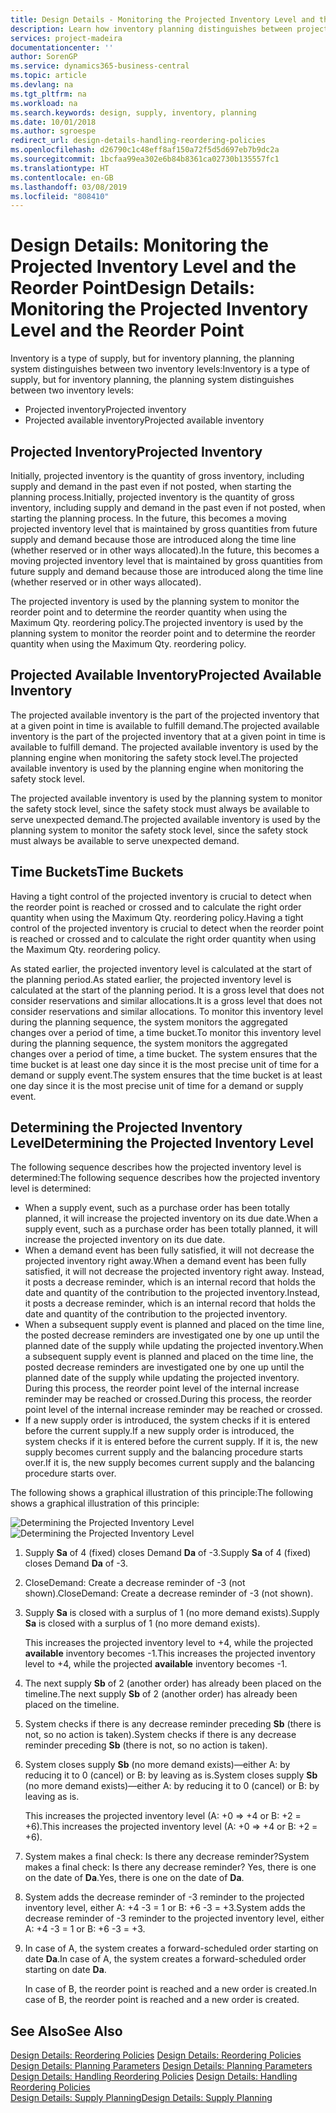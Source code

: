 ```yaml
---
title: Design Details - Monitoring the Projected Inventory Level and the Reorder Point | Microsoft Docs
description: Learn how inventory planning distinguishes between projected inventory and projected available inventory levels.
services: project-madeira
documentationcenter: ''
author: SorenGP
ms.service: dynamics365-business-central
ms.topic: article
ms.devlang: na
ms.tgt_pltfrm: na
ms.workload: na
ms.search.keywords: design, supply, inventory, planning
ms.date: 10/01/2018
ms.author: sgroespe
redirect_url: design-details-handling-reordering-policies
ms.openlocfilehash: d26790c1c48eff8af150a72f5d5d697eb7b9dc2a
ms.sourcegitcommit: 1bcfaa99ea302e6b84b8361ca02730b135557fc1
ms.translationtype: HT
ms.contentlocale: en-GB
ms.lasthandoff: 03/08/2019
ms.locfileid: "808410"
---
```

# <a name="design-details-monitoring-the-projected-inventory-level-and-the-reorder-point"></a><span data-ttu-id="cbb0b-103">Design Details: Monitoring the Projected Inventory Level and the Reorder Point</span><span class="sxs-lookup"><span data-stu-id="cbb0b-103">Design Details: Monitoring the Projected Inventory Level and the Reorder Point</span></span>
<span data-ttu-id="cbb0b-104">Inventory is a type of supply, but for inventory planning, the planning system distinguishes between two inventory levels:</span><span class="sxs-lookup"><span data-stu-id="cbb0b-104">Inventory is a type of supply, but for inventory planning, the planning system distinguishes between two inventory levels:</span></span>  

* <span data-ttu-id="cbb0b-105">Projected inventory</span><span class="sxs-lookup"><span data-stu-id="cbb0b-105">Projected inventory</span></span>  
* <span data-ttu-id="cbb0b-106">Projected available inventory</span><span class="sxs-lookup"><span data-stu-id="cbb0b-106">Projected available inventory</span></span>  

## <a name="projected-inventory"></a><span data-ttu-id="cbb0b-107">Projected Inventory</span><span class="sxs-lookup"><span data-stu-id="cbb0b-107">Projected Inventory</span></span>  
<span data-ttu-id="cbb0b-108">Initially, projected inventory is the quantity of gross inventory, including supply and demand in the past even if not posted, when starting the planning process.</span><span class="sxs-lookup"><span data-stu-id="cbb0b-108">Initially, projected inventory is the quantity of gross inventory, including supply and demand in the past even if not posted, when starting the planning process.</span></span> <span data-ttu-id="cbb0b-109">In the future, this becomes a moving projected inventory level that is maintained by gross quantities from future supply and demand because those are introduced along the time line (whether reserved or in other ways allocated).</span><span class="sxs-lookup"><span data-stu-id="cbb0b-109">In the future, this becomes a moving projected inventory level that is maintained by gross quantities from future supply and demand because those are introduced along the time line (whether reserved or in other ways allocated).</span></span>  

<span data-ttu-id="cbb0b-110">The projected inventory is used by the planning system to monitor the reorder point and to determine the reorder quantity when using the Maximum Qty. reordering policy.</span><span class="sxs-lookup"><span data-stu-id="cbb0b-110">The projected inventory is used by the planning system to monitor the reorder point and to determine the reorder quantity when using the Maximum Qty. reordering policy.</span></span>  

## <a name="projected-available-inventory"></a><span data-ttu-id="cbb0b-111">Projected Available Inventory</span><span class="sxs-lookup"><span data-stu-id="cbb0b-111">Projected Available Inventory</span></span>  
<span data-ttu-id="cbb0b-112">The projected available inventory is the part of the projected inventory that at a given point in time is available to fulfill demand.</span><span class="sxs-lookup"><span data-stu-id="cbb0b-112">The projected available inventory is the part of the projected inventory that at a given point in time is available to fulfill demand.</span></span> <span data-ttu-id="cbb0b-113">The projected available inventory is used by the planning engine when monitoring the safety stock level.</span><span class="sxs-lookup"><span data-stu-id="cbb0b-113">The projected available inventory is used by the planning engine when monitoring the safety stock level.</span></span>  

<span data-ttu-id="cbb0b-114">The projected available inventory is used by the planning system to monitor the safety stock level, since the safety stock must always be available to serve unexpected demand.</span><span class="sxs-lookup"><span data-stu-id="cbb0b-114">The projected available inventory is used by the planning system to monitor the safety stock level, since the safety stock must always be available to serve unexpected demand.</span></span>  

## <a name="time-buckets"></a><span data-ttu-id="cbb0b-115">Time Buckets</span><span class="sxs-lookup"><span data-stu-id="cbb0b-115">Time Buckets</span></span>  
<span data-ttu-id="cbb0b-116">Having a tight control of the projected inventory is crucial to detect when the reorder point is reached or crossed and to calculate the right order quantity when using the Maximum Qty. reordering policy.</span><span class="sxs-lookup"><span data-stu-id="cbb0b-116">Having a tight control of the projected inventory is crucial to detect when the reorder point is reached or crossed and to calculate the right order quantity when using the Maximum Qty. reordering policy.</span></span>  

<span data-ttu-id="cbb0b-117">As stated earlier, the projected inventory level is calculated at the start of the planning period.</span><span class="sxs-lookup"><span data-stu-id="cbb0b-117">As stated earlier, the projected inventory level is calculated at the start of the planning period.</span></span> <span data-ttu-id="cbb0b-118">It is a gross level that does not consider reservations and similar allocations.</span><span class="sxs-lookup"><span data-stu-id="cbb0b-118">It is a gross level that does not consider reservations and similar allocations.</span></span> <span data-ttu-id="cbb0b-119">To monitor this inventory level during the planning sequence, the system monitors the aggregated changes over a period of time, a time bucket.</span><span class="sxs-lookup"><span data-stu-id="cbb0b-119">To monitor this inventory level during the planning sequence, the system monitors the aggregated changes over a period of time, a time bucket.</span></span> <span data-ttu-id="cbb0b-120">The system ensures that the time bucket is at least one day since it is the most precise unit of time for a demand or supply event.</span><span class="sxs-lookup"><span data-stu-id="cbb0b-120">The system ensures that the time bucket is at least one day since it is the most precise unit of time for a demand or supply event.</span></span>  

## <a name="determining-the-projected-inventory-level"></a><span data-ttu-id="cbb0b-121">Determining the Projected Inventory Level</span><span class="sxs-lookup"><span data-stu-id="cbb0b-121">Determining the Projected Inventory Level</span></span>  
<span data-ttu-id="cbb0b-122">The following sequence describes how the projected inventory level is determined:</span><span class="sxs-lookup"><span data-stu-id="cbb0b-122">The following sequence describes how the projected inventory level is determined:</span></span>  

* <span data-ttu-id="cbb0b-123">When a supply event, such as a purchase order has been totally planned, it will increase the projected inventory on its due date.</span><span class="sxs-lookup"><span data-stu-id="cbb0b-123">When a supply event, such as a purchase order has been totally planned, it will increase the projected inventory on its due date.</span></span>  
* <span data-ttu-id="cbb0b-124">When a demand event has been fully satisfied, it will not decrease the projected inventory right away.</span><span class="sxs-lookup"><span data-stu-id="cbb0b-124">When a demand event has been fully satisfied, it will not decrease the projected inventory right away.</span></span> <span data-ttu-id="cbb0b-125">Instead, it posts a decrease reminder, which is an internal record that holds the date and quantity of the contribution to the projected inventory.</span><span class="sxs-lookup"><span data-stu-id="cbb0b-125">Instead, it posts a decrease reminder, which is an internal record that holds the date and quantity of the contribution to the projected inventory.</span></span>  
* <span data-ttu-id="cbb0b-126">When a subsequent supply event is planned and placed on the time line, the posted decrease reminders are investigated one by one up until the planned date of the supply while updating the projected inventory.</span><span class="sxs-lookup"><span data-stu-id="cbb0b-126">When a subsequent supply event is planned and placed on the time line, the posted decrease reminders are investigated one by one up until the planned date of the supply while updating the projected inventory.</span></span> <span data-ttu-id="cbb0b-127">During this process, the reorder point level of the internal increase reminder may be reached or crossed.</span><span class="sxs-lookup"><span data-stu-id="cbb0b-127">During this process, the reorder point level of the internal increase reminder may be reached or crossed.</span></span>  
* <span data-ttu-id="cbb0b-128">If a new supply order is introduced, the system checks if it is entered before the current supply.</span><span class="sxs-lookup"><span data-stu-id="cbb0b-128">If a new supply order is introduced, the system checks if it is entered before the current supply.</span></span> <span data-ttu-id="cbb0b-129">If it is, the new supply becomes current supply and the balancing procedure starts over.</span><span class="sxs-lookup"><span data-stu-id="cbb0b-129">If it is, the new supply becomes current supply and the balancing procedure starts over.</span></span>  

<span data-ttu-id="cbb0b-130">The following shows a graphical illustration of this principle:</span><span class="sxs-lookup"><span data-stu-id="cbb0b-130">The following shows a graphical illustration of this principle:</span></span>  

<span data-ttu-id="cbb0b-131">![Determining the Projected Inventory Level](media/nav_app_supply_planning_2_projected_inventory.png "Determining the Projected Inventory Level")</span><span class="sxs-lookup"><span data-stu-id="cbb0b-131">![Determining the Projected Inventory Level](media/nav_app_supply_planning_2_projected_inventory.png "Determining the Projected Inventory Level")</span></span>  

1. <span data-ttu-id="cbb0b-132">Supply **Sa** of 4 (fixed) closes Demand **Da** of -3.</span><span class="sxs-lookup"><span data-stu-id="cbb0b-132">Supply **Sa** of 4 (fixed) closes Demand **Da** of -3.</span></span>  
2. <span data-ttu-id="cbb0b-133">CloseDemand: Create a decrease reminder of -3 (not shown).</span><span class="sxs-lookup"><span data-stu-id="cbb0b-133">CloseDemand: Create a decrease reminder of -3 (not shown).</span></span>  
3. <span data-ttu-id="cbb0b-134">Supply **Sa** is closed with a surplus of 1 (no more demand exists).</span><span class="sxs-lookup"><span data-stu-id="cbb0b-134">Supply **Sa** is closed with a surplus of 1 (no more demand exists).</span></span>  

     <span data-ttu-id="cbb0b-135">This increases the projected inventory level to +4, while the projected **available** inventory becomes -1.</span><span class="sxs-lookup"><span data-stu-id="cbb0b-135">This increases the projected inventory level to +4, while the projected **available** inventory becomes -1.</span></span>  

4. <span data-ttu-id="cbb0b-136">The next supply **Sb** of 2 (another order) has already been placed on the timeline.</span><span class="sxs-lookup"><span data-stu-id="cbb0b-136">The next supply **Sb** of 2 (another order) has already been placed on the timeline.</span></span>  
5. <span data-ttu-id="cbb0b-137">System checks if there is any decrease reminder preceding **Sb** (there is not, so no action is taken).</span><span class="sxs-lookup"><span data-stu-id="cbb0b-137">System checks if there is any decrease reminder preceding **Sb** (there is not, so no action is taken).</span></span>  
6. <span data-ttu-id="cbb0b-138">System closes supply **Sb** (no more demand exists)—either A: by reducing it to 0 (cancel) or B: by leaving as is.</span><span class="sxs-lookup"><span data-stu-id="cbb0b-138">System closes supply **Sb** (no more demand exists)—either A: by reducing it to 0 (cancel) or B: by leaving as is.</span></span>  

     <span data-ttu-id="cbb0b-139">This increases the projected inventory level (A: +0 => +4 or B: +2 = +6).</span><span class="sxs-lookup"><span data-stu-id="cbb0b-139">This increases the projected inventory level (A: +0 => +4 or B: +2 = +6).</span></span>  

7. <span data-ttu-id="cbb0b-140">System makes a final check: Is there any decrease reminder?</span><span class="sxs-lookup"><span data-stu-id="cbb0b-140">System makes a final check: Is there any decrease reminder?</span></span> <span data-ttu-id="cbb0b-141">Yes, there is one on the date of **Da**.</span><span class="sxs-lookup"><span data-stu-id="cbb0b-141">Yes, there is one on the date of **Da**.</span></span>  
8. <span data-ttu-id="cbb0b-142">System adds the decrease reminder of -3 reminder to the projected inventory level, either A: +4 -3 = 1 or B: +6 -3 = +3.</span><span class="sxs-lookup"><span data-stu-id="cbb0b-142">System adds the decrease reminder of -3 reminder to the projected inventory level, either A: +4 -3 = 1 or B: +6 -3 = +3.</span></span>  
9. <span data-ttu-id="cbb0b-143">In case of A, the system creates a forward-scheduled order starting on date **Da**.</span><span class="sxs-lookup"><span data-stu-id="cbb0b-143">In case of A, the system creates a forward-scheduled order starting on date **Da**.</span></span>  

     <span data-ttu-id="cbb0b-144">In case of B, the reorder point is reached and a new order is created.</span><span class="sxs-lookup"><span data-stu-id="cbb0b-144">In case of B, the reorder point is reached and a new order is created.</span></span>  

## <a name="see-also"></a><span data-ttu-id="cbb0b-145">See Also</span><span class="sxs-lookup"><span data-stu-id="cbb0b-145">See Also</span></span>  
<span data-ttu-id="cbb0b-146">[Design Details: Reordering Policies](design-details-reordering-policies.md) </span><span class="sxs-lookup"><span data-stu-id="cbb0b-146">[Design Details: Reordering Policies](design-details-reordering-policies.md) </span></span>  
<span data-ttu-id="cbb0b-147">[Design Details: Planning Parameters](design-details-planning-parameters.md) </span><span class="sxs-lookup"><span data-stu-id="cbb0b-147">[Design Details: Planning Parameters](design-details-planning-parameters.md) </span></span>  
<span data-ttu-id="cbb0b-148">[Design Details: Handling Reordering Policies](design-details-handling-reordering-policies.md) </span><span class="sxs-lookup"><span data-stu-id="cbb0b-148">[Design Details: Handling Reordering Policies](design-details-handling-reordering-policies.md) </span></span>  
[<span data-ttu-id="cbb0b-149">Design Details: Supply Planning</span><span class="sxs-lookup"><span data-stu-id="cbb0b-149">Design Details: Supply Planning</span></span>](design-details-supply-planning.md)
